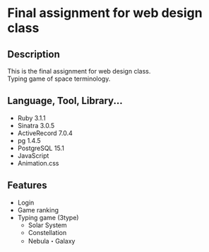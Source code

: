 # Final assignment for web design class

## Description
This is the final assignment for web design class.</br>
Typing game of space terminology.

## Language, Tool, Library...
- Ruby 3.1.1
- Sinatra 3.0.5
- ActiveRecord 7.0.4
- pg 1.4.5
- PostgreSQL 15.1
- JavaScript
- Animation.css

## Features
- Login
- Game ranking
- Typing game (3type)
    - Solar System
    - Constellation
    - Nebula・Galaxy